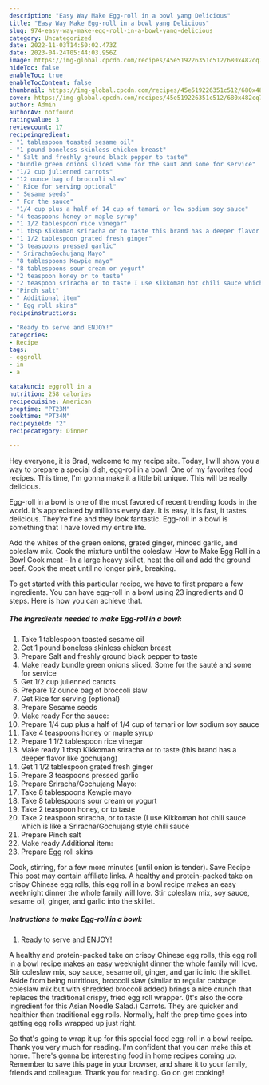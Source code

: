 ```yaml
---
description: "Easy Way Make Egg-roll in a bowl yang Delicious"
title: "Easy Way Make Egg-roll in a bowl yang Delicious"
slug: 974-easy-way-make-egg-roll-in-a-bowl-yang-delicious
category: Uncategorized
date: 2022-11-03T14:50:02.473Z
date: 2023-04-24T05:44:03.956Z
image: https://img-global.cpcdn.com/recipes/45e519226351c512/680x482cq70/egg-roll-in-a-bowl-recipe-main-photo.jpg
hideToc: false
enableToc: true
enableTocContent: false
thumbnail: https://img-global.cpcdn.com/recipes/45e519226351c512/680x482cq70/egg-roll-in-a-bowl-recipe-main-photo.jpg
cover: https://img-global.cpcdn.com/recipes/45e519226351c512/680x482cq70/egg-roll-in-a-bowl-recipe-main-photo.jpg
author: Admin
authorAv: notfound
ratingvalue: 3
reviewcount: 17
recipeingredient:
- "1 tablespoon toasted sesame oil"
- "1 pound boneless skinless chicken breast"
- " Salt and freshly ground black pepper to taste"
- "bundle green onions sliced Some for the saut and some for service"
- "1/2 cup julienned carrots"
- "12 ounce bag of broccoli slaw"
- " Rice for serving optional"
- " Sesame seeds"
- " For the sauce"
- "1/4 cup plus a half of 14 cup of tamari or low sodium soy sauce"
- "4 teaspoons honey or maple syrup"
- "1 1/2 tablespoon rice vinegar"
- "1 tbsp Kikkoman sriracha or to taste this brand has a deeper flavor like gochujang"
- "1 1/2 tablespoon grated fresh ginger"
- "3 teaspoons pressed garlic"
- " SrirachaGochujang Mayo"
- "8 tablespoons Kewpie mayo"
- "8 tablespoons sour cream or yogurt"
- "2 teaspoon honey or to taste"
- "2 teaspoon sriracha or to taste I use Kikkoman hot chili sauce which is like a SrirachaGochujang style chili sauce"
- "Pinch salt"
- " Additional item"
- " Egg roll skins"
recipeinstructions:

- "Ready to serve and ENJOY!"
categories:
- Recipe
tags:
- eggroll
- in
- a

katakunci: eggroll in a 
nutrition: 258 calories
recipecuisine: American
preptime: "PT23M"
cooktime: "PT34M"
recipeyield: "2"
recipecategory: Dinner

---
```



Hey everyone, it is Brad, welcome to my recipe site. Today, I will show you a way to prepare a special dish, egg-roll in a bowl. One of my favorites food recipes. This time, I'm gonna make it a little bit unique. This will be really delicious.

Egg-roll in a bowl is one of the most favored of recent trending foods in the world. It's appreciated by millions every day. It is easy, it is fast, it tastes delicious. They're fine and they look fantastic. Egg-roll in a bowl is something that I have loved my entire life.

Add the whites of the green onions, grated ginger, minced garlic, and coleslaw mix. Cook the mixture until the coleslaw. How to Make Egg Roll in a Bowl Cook meat - In a large heavy skillet, heat the oil and add the ground beef. Cook the meat until no longer pink, breaking.


To get started with this particular recipe, we have to first prepare a few ingredients. You can have egg-roll in a bowl using 23 ingredients and 0 steps. Here is how you can achieve that.

<!--inarticleads1-->

##### The ingredients needed to make Egg-roll in a bowl:

1. Take 1 tablespoon toasted sesame oil
1. Get 1 pound boneless skinless chicken breast
1. Prepare  Salt and freshly ground black pepper to taste
1. Make ready bundle green onions sliced. Some for the sauté and some for service
1. Get 1/2 cup julienned carrots
1. Prepare 12 ounce bag of broccoli slaw
1. Get  Rice for serving (optional)
1. Prepare  Sesame seeds
1. Make ready  For the sauce:
1. Prepare 1/4 cup plus a half of 1/4 cup of tamari or low sodium soy sauce
1. Take 4 teaspoons honey or maple syrup
1. Prepare 1 1/2 tablespoon rice vinegar
1. Make ready 1 tbsp Kikkoman sriracha or to taste (this brand has a deeper flavor like gochujang)
1. Get 1 1/2 tablespoon grated fresh ginger
1. Prepare 3 teaspoons pressed garlic
1. Prepare  Sriracha/Gochujang Mayo:
1. Take 8 tablespoons Kewpie mayo
1. Take 8 tablespoons sour cream or yogurt
1. Take 2 teaspoon honey, or to taste
1. Take 2 teaspoon sriracha, or to taste (I use Kikkoman hot chili sauce which is like a Sriracha/Gochujang style chili sauce
1. Prepare Pinch salt
1. Make ready  Additional item:
1. Prepare  Egg roll skins


Cook, stirring, for a few more minutes (until onion is tender). Save Recipe This post may contain affiliate links. A healthy and protein-packed take on crispy Chinese egg rolls, this egg roll in a bowl recipe makes an easy weeknight dinner the whole family will love. Stir coleslaw mix, soy sauce, sesame oil, ginger, and garlic into the skillet. 

<!--inarticleads2-->

##### Instructions to make Egg-roll in a bowl:


1. Ready to serve and ENJOY!

A healthy and protein-packed take on crispy Chinese egg rolls, this egg roll in a bowl recipe makes an easy weeknight dinner the whole family will love. Stir coleslaw mix, soy sauce, sesame oil, ginger, and garlic into the skillet. Aside from being nutritious, broccoli slaw (similar to regular cabbage coleslaw mix but with shredded broccoli added) brings a nice crunch that replaces the traditional crispy, fried egg roll wrapper. (It&#39;s also the core ingredient for this Asian Noodle Salad.) Carrots. They are quicker and healthier than traditional egg rolls. Normally, half the prep time goes into getting egg rolls wrapped up just right. 

So that's going to wrap it up for this special food egg-roll in a bowl recipe. Thank you very much for reading. I'm confident that you can make this at home. There's gonna be interesting food in home recipes coming up. Remember to save this page in your browser, and share it to your family, friends and colleague. Thank you for reading. Go on get cooking!
